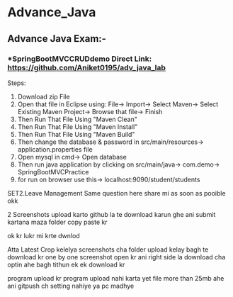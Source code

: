 # Advance_Java

## Advance Java Exam:-
### *SpringBootMVCCRUDdemo Direct Link: https://github.com/Aniket0195/adv_java_lab

Steps:
1. Download zip File
2. Open that file in Eclipse using:
   File-> Import-> Select Maven-> Select Existing Maven Project-> Browse that file-> Finish
3. Then Run That File Using "Maven Clean"
4. Then Run That File Using "Maven Install"
5. Then Run That File Using "Maven Build"
6. Then change the database & password in src/main/resources-> application.properties file
7. Open mysql in cmd-> Open database
8. Then run java application by clicking on src/main/java-> com.demo-> SpringBootMVCPractice
9. for run on browser use this-> localhost:9090/student/students





SET2.Leave Management
Same question here
share mi as soon as pooible
okk

2 Screenshots upload karto github la te download karun ghe ani submit kartana maza folder copy paste kr

ok kr lukr mi krte dwnlod

Atta Latest Crop kelelya screenshots cha folder upload kelay bagh te download kr
one by one screenshot open kr ani right side la download cha optin ahe bagh tithun ek ek download kr

program upload kr
program upload nahi karta yet 
file more than 25mb ahe ani gitpush ch setting nahiye ya pc madhye
